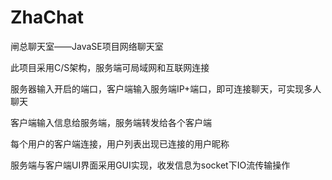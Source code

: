 # ZhaChat
闸总聊天室——JavaSE项目网络聊天室

此项目采用C/S架构，服务端可局域网和互联网连接


服务器输入开启的端口，客户端输入服务端IP+端口，即可连接聊天，可实现多人聊天

客户端输入信息给服务端，服务端转发给各个客户端

每个用户的客户端连接，用户列表出现已连接的用户昵称


服务端与客户端UI界面采用GUI实现，收发信息为socket下IO流传输操作
